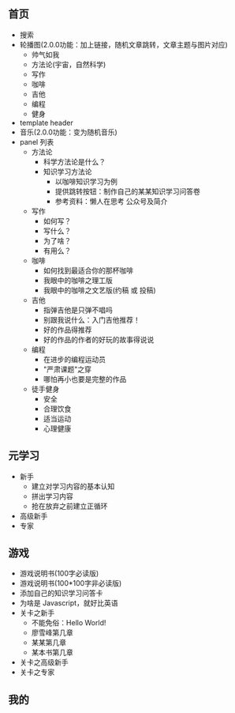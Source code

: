 ## 首页

- 搜索
- 轮播图(2.0.0功能：加上链接，随机文章跳转，文章主题与图片对应)
  - 帅气如我
  - 方法论(宇宙，自然科学)
  - 写作
  - 咖啡
  - 吉他
  - 编程
  - 健身
- template header
- 音乐(2.0.0功能：变为随机音乐)
- panel 列表
  - 方法论
    - 科学方法论是什么？
    - 知识学习方法论
      - 以咖啡知识学习为例
      - 提供跳转按钮：制作自己的某某知识学习问答卷
      - 参考资料：懒人在思考 公众号及简介
  - 写作
    - 如何写？
    - 写什么？
    - 为了啥？
    - 有用么？
  - 咖啡
    - 如何找到最适合你的那杯咖啡
    - 我眼中的咖啡之理工版
    - 我眼中的咖啡之文艺版(约稿 或 投稿)
  - 吉他
    - 指弹吉他是只弹不唱吗
    - 别跟我说什么：入门吉他推荐！
    - 好的作品得推荐
    - 好的作品的作者的好玩的故事得说说
  - 编程
    - 在进步的编程运动员
    - "严肃课题"之穿
    - 哪怕再小也要是完整的作品
  - 徒手健身
    - 安全
    - 合理饮食
    - 适当运动
    - 心理健康

## 元学习

- 新手
  - 建立对学习内容的基本认知
  - 拼出学习内容
  - 抢在放弃之前建立正循环
- 高级新手
- 专家

## 游戏

- 游戏说明书(100字必读版)
- 游戏说明书(100*100字非必读版)
- 添加自己的知识学习问答卡
- 为啥是 Javascript，就好比英语
- 关卡之新手
  - 不能免俗：Hello World!
  - 廖雪峰第几章
  - 某某第几章
  - 某本书第几章
- 关卡之高级新手
- 关卡之专家

## 我的

